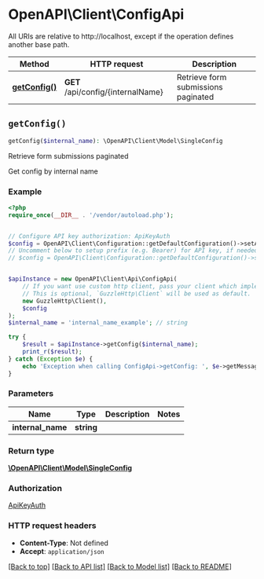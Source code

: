 # OpenAPI\Client\ConfigApi

All URIs are relative to http://localhost, except if the operation defines another base path.

| Method | HTTP request | Description |
| ------------- | ------------- | ------------- |
| [**getConfig()**](ConfigApi.md#getConfig) | **GET** /api/config/{internalName} | Retrieve form submissions paginated |


## `getConfig()`

```php
getConfig($internal_name): \OpenAPI\Client\Model\SingleConfig
```

Retrieve form submissions paginated

Get config by internal name

### Example

```php
<?php
require_once(__DIR__ . '/vendor/autoload.php');


// Configure API key authorization: ApiKeyAuth
$config = OpenAPI\Client\Configuration::getDefaultConfiguration()->setApiKey('X-API-Key', 'YOUR_API_KEY');
// Uncomment below to setup prefix (e.g. Bearer) for API key, if needed
// $config = OpenAPI\Client\Configuration::getDefaultConfiguration()->setApiKeyPrefix('X-API-Key', 'Bearer');


$apiInstance = new OpenAPI\Client\Api\ConfigApi(
    // If you want use custom http client, pass your client which implements `GuzzleHttp\ClientInterface`.
    // This is optional, `GuzzleHttp\Client` will be used as default.
    new GuzzleHttp\Client(),
    $config
);
$internal_name = 'internal_name_example'; // string

try {
    $result = $apiInstance->getConfig($internal_name);
    print_r($result);
} catch (Exception $e) {
    echo 'Exception when calling ConfigApi->getConfig: ', $e->getMessage(), PHP_EOL;
}
```

### Parameters

| Name | Type | Description  | Notes |
| ------------- | ------------- | ------------- | ------------- |
| **internal_name** | **string**|  | |

### Return type

[**\OpenAPI\Client\Model\SingleConfig**](../Model/SingleConfig.md)

### Authorization

[ApiKeyAuth](../../README.md#ApiKeyAuth)

### HTTP request headers

- **Content-Type**: Not defined
- **Accept**: `application/json`

[[Back to top]](#) [[Back to API list]](../../README.md#endpoints)
[[Back to Model list]](../../README.md#models)
[[Back to README]](../../README.md)
